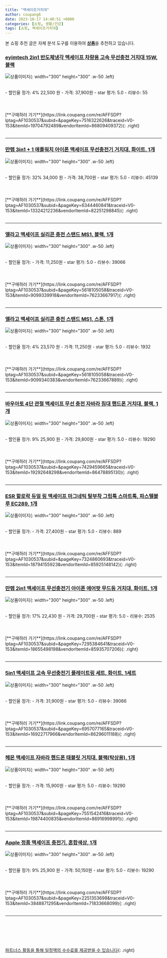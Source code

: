 ```yaml
---
title: "맥세이프거치대"
author: coupang6
date: 2023-10-17 14:40:51 +0800
categories: [쇼핑, 생활/건강]
tags: [쇼핑, 맥세이프거치대]
---
```


본 쇼핑 추천 글은 자체 분석 도구를 이용하여 [**상품**](https://link.coupang.com/a/bao1ui)을 추천하고 있습니다.

### [eyimtech 2in1 반도체냉각 맥세이프 차량용 고속 무선충전 거치대 15W, 블랙](https://link.coupang.com/re/AFFSDP?lptag=AF1030537&subid=&pageKey=7516322626&traceid=V0-153&itemId=19704792489&vendorItemId=86809409372)

![상품이미지](https://thumbnail8.coupangcdn.com/thumbnails/remote/230x230ex/image/vendor_inventory/06e1/161efc95c08a9d9f6952b021b1178d2311c0f0fd23895544fbcaf6d2cd41.jpg){: width="300" height="300" .w-50 .left}


<br>
- 할인율 정가: 4%  22,500   원
- 가격: 37,900원
- star 평가: 5.0
- 리뷰수: 55
<br>
<br>
<br>
<br>
[**구매하러 가기**](https://link.coupang.com/re/AFFSDP?lptag=AF1030537&subid=&pageKey=7516322626&traceid=V0-153&itemId=19704792489&vendorItemId=86809409372){: .right}
<br>
<br>

---

### [만렙 3in1 + 1 애플워치 아이폰 맥세이프 무선충전기 거치대, 화이트, 1개](https://link.coupang.com/re/AFFSDP?lptag=AF1030537&subid=&pageKey=6344460841&traceid=V0-153&itemId=13324212236&vendorItemId=82251298845)

![상품이미지](https://thumbnail6.coupangcdn.com/thumbnails/remote/230x230ex/image/retail/images/8938190393664499-920e67b1-a340-4304-8e04-4ee14a306167.jpg){: width="300" height="300" .w-50 .left}


<br>
- 할인율 정가: 32%  34,000   원
- 가격: 38,700원
- star 평가: 5.0
- 리뷰수: 45139
<br>
<br>
<br>
<br>
[**구매하러 가기**](https://link.coupang.com/re/AFFSDP?lptag=AF1030537&subid=&pageKey=6344460841&traceid=V0-153&itemId=13324212236&vendorItemId=82251298845){: .right}
<br>
<br>

---

### [엘라고 맥세이프 실리콘 충전 스탠드 MS1, 블랙, 1개](https://link.coupang.com/re/AFFSDP?lptag=AF1030537&subid=&pageKey=5618105058&traceid=V0-153&itemId=9099339918&vendorItemId=76233667917)

![상품이미지](https://thumbnail7.coupangcdn.com/thumbnails/remote/230x230ex/image/retail/images/1843104785294198-be2a43b1-46b1-4b10-b68c-05d614a47f65.jpg){: width="300" height="300" .w-50 .left}


<br>
- 할인율 정가: 
- 가격: 11,250원
- star 평가: 5.0
- 리뷰수: 39066
<br>
<br>
<br>
<br>
[**구매하러 가기**](https://link.coupang.com/re/AFFSDP?lptag=AF1030537&subid=&pageKey=5618105058&traceid=V0-153&itemId=9099339918&vendorItemId=76233667917){: .right}
<br>
<br>

---

### [엘라고 맥세이프 실리콘 충전 스탠드 MS1, 스톤, 1개](https://link.coupang.com/re/AFFSDP?lptag=AF1030537&subid=&pageKey=5618105058&traceid=V0-153&itemId=9099340383&vendorItemId=76233667889)

![상품이미지](https://thumbnail8.coupangcdn.com/thumbnails/remote/230x230ex/image/retail/images/703557587074749-a91407e9-cfd5-492e-abd2-94e94eccb46a.jpg){: width="300" height="300" .w-50 .left}


<br>
- 할인율 정가: 4%  23,570   원
- 가격: 11,250원
- star 평가: 5.0
- 리뷰수: 1932
<br>
<br>
<br>
<br>
[**구매하러 가기**](https://link.coupang.com/re/AFFSDP?lptag=AF1030537&subid=&pageKey=5618105058&traceid=V0-153&itemId=9099340383&vendorItemId=76233667889){: .right}
<br>
<br>

---

### [바우아토 4단 관절 맥세이프 무선 충전 자바라 침대 핸드폰 거치대, 블랙, 1개](https://link.coupang.com/re/AFFSDP?lptag=AF1030537&subid=&pageKey=7429459665&traceid=V0-153&itemId=19292648298&vendorItemId=86478895130)

![상품이미지](https://thumbnail10.coupangcdn.com/thumbnails/remote/230x230ex/image/vendor_inventory/92a3/124e94d80c625dffd2663659e36bfae62700703278158189756722ae2937.jpg){: width="300" height="300" .w-50 .left}


<br>
- 할인율 정가: 9%  25,900   원
- 가격: 29,800원
- star 평가: 5.0
- 리뷰수: 19290
<br>
<br>
<br>
<br>
[**구매하러 가기**](https://link.coupang.com/re/AFFSDP?lptag=AF1030537&subid=&pageKey=7429459665&traceid=V0-153&itemId=19292648298&vendorItemId=86478895130){: .right}
<br>
<br>

---

### [ESR 할로락 듀얼 링 맥세이프 마그네틱 탈부착 그립톡 스마트톡, 파스텔블루 EC289, 1개](https://link.coupang.com/re/AFFSDP?lptag=AF1030537&subid=&pageKey=7324860693&traceid=V0-153&itemId=18794155923&vendorItemId=85925148142)

![상품이미지](https://thumbnail7.coupangcdn.com/thumbnails/remote/230x230ex/image/vendor_inventory/7ffc/f5f24ca6277b8e76cbd83529028eadba88d8c9e548559c44cf50b69ced10.png){: width="300" height="300" .w-50 .left}


<br>
- 할인율 정가: 
- 가격: 27,400원
- star 평가: 5.0
- 리뷰수: 889
<br>
<br>
<br>
<br>
[**구매하러 가기**](https://link.coupang.com/re/AFFSDP?lptag=AF1030537&subid=&pageKey=7324860693&traceid=V0-153&itemId=18794155923&vendorItemId=85925148142){: .right}
<br>
<br>

---

### [만렙 2in1 맥세이프 무선충전기 아이폰 에어팟 무드등 거치대, 화이트, 1개](https://link.coupang.com/re/AFFSDP?lptag=AF1030537&subid=&pageKey=7295384641&traceid=V0-153&itemId=18655498198&vendorItemId=85935707206)

![상품이미지](https://thumbnail9.coupangcdn.com/thumbnails/remote/230x230ex/image/retail/images/2023/05/11/12/9/5e468074-c70d-4c56-846f-7cd59756c0e1.jpg){: width="300" height="300" .w-50 .left}


<br>
- 할인율 정가: 17%  22,430   원
- 가격: 29,700원
- star 평가: 5.0
- 리뷰수: 2535
<br>
<br>
<br>
<br>
[**구매하러 가기**](https://link.coupang.com/re/AFFSDP?lptag=AF1030537&subid=&pageKey=7295384641&traceid=V0-153&itemId=18655498198&vendorItemId=85935707206){: .right}
<br>
<br>

---

### [5in1 맥세이프 고속 무선충전기 플레이트링 세트, 화이트, 1세트](https://link.coupang.com/re/AFFSDP?lptag=AF1030537&subid=&pageKey=6957077165&traceid=V0-153&itemId=16922717966&vendorItemId=86296011188)

![상품이미지](https://thumbnail10.coupangcdn.com/thumbnails/remote/230x230ex/image/retail/images/2023/06/16/17/8/fef74096-e364-4a23-9203-0190f31cf040.jpg){: width="300" height="300" .w-50 .left}


<br>
- 할인율 정가: 
- 가격: 31,900원
- star 평가: 5.0
- 리뷰수: 39066
<br>
<br>
<br>
<br>
[**구매하러 가기**](https://link.coupang.com/re/AFFSDP?lptag=AF1030537&subid=&pageKey=6957077165&traceid=V0-153&itemId=16922717966&vendorItemId=86296011188){: .right}
<br>
<br>

---

### [헤몬 맥세이프 자바라 핸드폰 태블릿 거치대, 블랙(탁상용), 1개](https://link.coupang.com/re/AFFSDP?lptag=AF1030537&subid=&pageKey=7551542416&traceid=V0-153&itemId=19874400835&vendorItemId=86916998991)

![상품이미지](https://thumbnail10.coupangcdn.com/thumbnails/remote/230x230ex/image/vendor_inventory/e26b/7536665db81f2c81e28ab455d3fa95c3105589c07df538d731ea39b45284.jpg){: width="300" height="300" .w-50 .left}


<br>
- 할인율 정가: 
- 가격: 15,900원
- star 평가: 5.0
- 리뷰수: 19290
<br>
<br>
<br>
<br>
[**구매하러 가기**](https://link.coupang.com/re/AFFSDP?lptag=AF1030537&subid=&pageKey=7551542416&traceid=V0-153&itemId=19874400835&vendorItemId=86916998991){: .right}
<br>
<br>

---

### [Apple 정품 맥세이프 충전기, 혼합색상, 1개](https://link.coupang.com/re/AFFSDP?lptag=AF1030537&subid=&pageKey=2251353698&traceid=V0-153&itemId=3848871295&vendorItemId=71833668099)

![상품이미지](https://thumbnail7.coupangcdn.com/thumbnails/remote/230x230ex/image/retail/images/2020/10/16/15/2/5489d1bf-c2e8-422f-9913-a69912f922fc.jpeg){: width="300" height="300" .w-50 .left}


<br>
- 할인율 정가: 9%  25,900   원
- 가격: 50,150원
- star 평가: 5.0
- 리뷰수: 19290
<br>
<br>
<br>
<br>
[**구매하러 가기**](https://link.coupang.com/re/AFFSDP?lptag=AF1030537&subid=&pageKey=2251353698&traceid=V0-153&itemId=3848871295&vendorItemId=71833668099){: .right}
<br>
<br>

---
<br><br><br><br><br> [파트너스 활동을 통해 일정액의 수수료를 제공받을 수 있습니다](https://link.coupang.com/a/bao1ui){: .right}